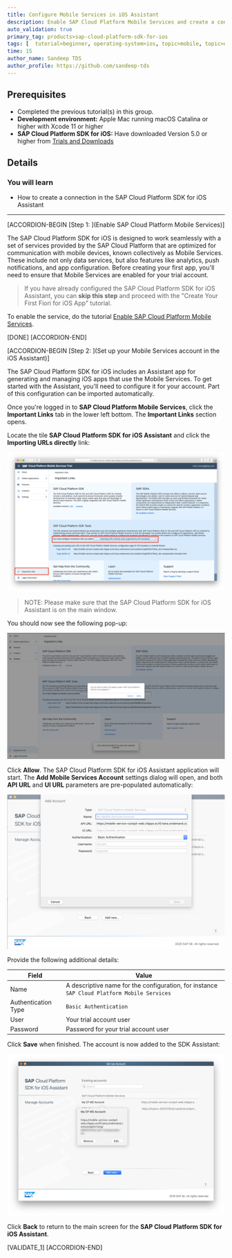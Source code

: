 ```yaml
---
title: Configure Mobile Services in iOS Assistant
description: Enable SAP Cloud Platform Mobile Services and create a connection in the SAP Cloud Platform SDK for iOS Assistant.
auto_validation: true
primary_tag: products>sap-cloud-platform-sdk-for-ios
tags: [  tutorial>beginner, operating-system>ios, topic>mobile, topic>odata, products>sap-cloud-platform, products>sap-cloud-platform-sdk-for-ios, software-product-function>sap-cloud-platform-mobile-services]
time: 15
author_name: Sandeep TDS
author_profile: https://github.com/sandeep-tds
---
```


## Prerequisites
- Completed the previous tutorial(s) in this group.
- **Development environment:** Apple Mac running macOS Catalina or higher with Xcode 11 or higher
- **SAP Cloud Platform SDK for iOS:** Have downloaded Version 5.0 or higher from [Trials and Downloads](https://developers.sap.com/trials-downloads.html?search=sdk%20for%20ios)  

## Details
### You will learn  
  - How to create a connection in the SAP Cloud Platform SDK for iOS Assistant

---

[ACCORDION-BEGIN [Step 1: ](Enable SAP Cloud Platform Mobile Services)]

The SAP Cloud Platform SDK for iOS is designed to work seamlessly with a set of services provided by the SAP Cloud Platform that are optimized for communication with mobile devices, known collectively as Mobile Services. These include not only data services, but also features like analytics, push notifications, and app configuration. Before creating your first app, you'll need to ensure that Mobile Services are enabled for your trial account.

> If you have already configured the SAP Cloud Platform SDK for iOS Assistant, you can **skip this step** and proceed with the "Create Your First Fiori for iOS App" tutorial.

To enable the service, do the tutorial [Enable SAP Cloud Platform Mobile Services](https://developers.sap.com/tutorials/fiori-ios-hcpms-setup.html).

[DONE]
[ACCORDION-END]

[ACCORDION-BEGIN [Step 2: ](Set up your Mobile Services account in the iOS Assistant)]

The SAP Cloud Platform SDK for iOS includes an Assistant app for generating and managing iOS apps that use the Mobile Services. To get started with the Assistant, you'll need to configure it for your account. Part of this configuration can be imported automatically.

Once you're logged in to **SAP Cloud Platform Mobile Services**, click the **Important Links** tab in the lower left bottom. The **Important Links** section opens.

Locate the tile **SAP Cloud Platform SDK for iOS Assistant** and click the **Importing URLs directly** link:

![Important Links](fiori-ios-scpms-configure-ms-assistant-01.png)

> NOTE: Please make sure that the SAP Cloud Platform SDK for iOS Assistant is on the main window.

You should now see the following pop-up:

![Import URLs](fiori-ios-scpms-configure-ms-assistant-02.png)

Click **Allow**. The SAP Cloud Platform SDK for iOS Assistant application will start. The **Add Mobile Services Account** settings dialog will open, and both **API URL** and **UI URL** parameters are pre-populated automatically:

![Import URLs](fiori-ios-scpms-configure-ms-assistant-03.png)

Provide the following additional details:

| Field | Value |
|----|----|
| Name | A descriptive name for the configuration, for instance `SAP Cloud Platform Mobile Services` |
| Authentication Type | `Basic Authentication` |
| User | Your trial account user |
| Password | Password for your trial account user |

Click **Save** when finished. The account is now added to the SDK Assistant:

![Import URLs](fiori-ios-scpms-configure-ms-assistant-04.png)

Click **Back** to return to the main screen for the **SAP Cloud Platform SDK for iOS Assistant**.

[VALIDATE_1]
[ACCORDION-END]
